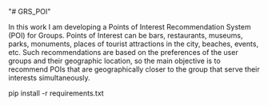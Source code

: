 "# GRS_POI" 

In this work I am developing a Points of Interest Recommendation System (POI) for Groups. Points of Interest can be bars, restaurants, museums, parks, monuments, places of tourist attractions in the city, beaches, events, etc.
Such recommendations are based on the preferences of the user groups and their geographic location, so the main objective is to recommend POIs that are geographically closer to the group that serve their interests simultaneously.


pip install -r requirements.txt
